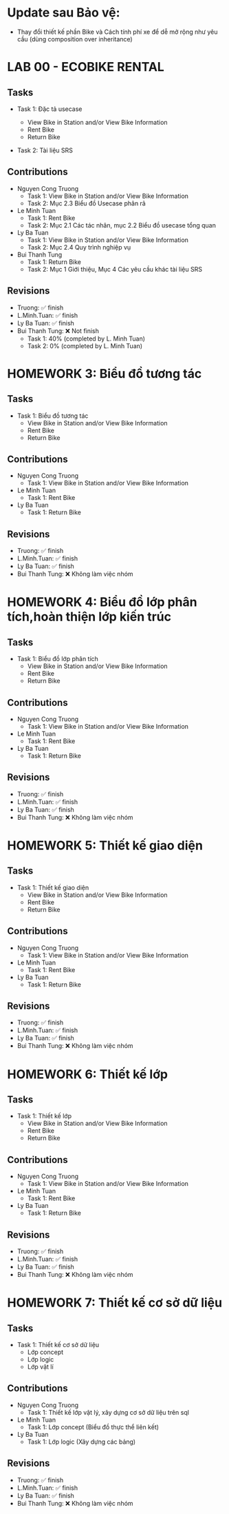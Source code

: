 # Update sau Bảo vệ:
* Thay đổi thiết kế phần Bike và Cách tính phí xe để dễ mở rộng như yêu cầu (dùng composition over inheritance)


# LAB 00 - ECOBIKE RENTAL
## Tasks
* Task 1: Đặc tả usecase
	* View Bike in Station and/or View Bike Information 
 	* Rent Bike
 	* Return Bike

* Task 2: Tài liệu SRS

## Contributions
* Nguyen Cong Truong
	* Task 1: View Bike in Station and/or View Bike Information 
	* Task 2: Mục 2.3 Biểu đồ Usecase phân rã
* Le Minh Tuan
	* Task 1: Rent Bike 
	* Task 2: Mục 2.1 Các tác nhân, mục 2.2 Biểu đồ usecase tổng quan
* Ly Ba Tuan
	* Task 1: View Bike in Station and/or View Bike Information 
	* Task 2: Mục 2.4 Quy trình nghiệp vụ
* Bui Thanh Tung
	 * Task 1: Return Bike
	 * Task 2: Mục 1 Giới thiệu, Mục 4 Các yêu cầu khác tài liệu SRS
## Revisions
* Truong: ✅ finish
* L.Minh.Tuan: ✅ finish
* Ly Ba Tuan: ✅ finish
* Bui Thanh Tung: ❌ Not finish
	* Task 1: 40% (completed by L. Minh Tuan)
	* Task 2: 0%  (completed by L. Minh Tuan)
# HOMEWORK 3: Biểu đồ tương tác
## Tasks
* Task 1: Biểu đồ tương tác
	* View Bike in Station and/or View Bike Information 
 	* Rent Bike
 	* Return Bike

## Contributions
* Nguyen Cong Truong
	* Task 1: View Bike in Station and/or View Bike Information 
* Le Minh Tuan
	* Task 1: Rent Bike 
* Ly Ba Tuan
	* Task 1: Return Bike

## Revisions
* Truong: ✅ finish
* L.Minh.Tuan: ✅ finish
* Ly Ba Tuan: ✅ finish
* Bui Thanh Tung: ❌ Không làm việc nhóm
# HOMEWORK 4: Biểu đồ lớp phân tích,hoàn thiện lớp kiến trúc
## Tasks
* Task 1: Biểu đồ lớp phân tích
	* View Bike in Station and/or View Bike Information 
 	* Rent Bike
 	* Return Bike

## Contributions
* Nguyen Cong Truong
	* Task 1: View Bike in Station and/or View Bike Information 
* Le Minh Tuan
	* Task 1: Rent Bike 
* Ly Ba Tuan
	* Task 1: Return Bike

## Revisions
* Truong: ✅ finish
* L.Minh.Tuan: ✅ finish
* Ly Ba Tuan: ✅ finish
* Bui Thanh Tung: ❌ Không làm việc nhóm
# HOMEWORK 5: Thiết kế giao diện
## Tasks
* Task 1: Thiết kế giao diện
	* View Bike in Station and/or View Bike Information 
 	* Rent Bike
 	* Return Bike

## Contributions
* Nguyen Cong Truong
	* Task 1: View Bike in Station and/or View Bike Information 
* Le Minh Tuan
	* Task 1: Rent Bike 
* Ly Ba Tuan
	* Task 1: Return Bike

## Revisions
* Truong: ✅ finish
* L.Minh.Tuan: ✅ finish
* Ly Ba Tuan: ✅ finish
* Bui Thanh Tung: ❌ Không làm việc nhóm
# HOMEWORK 6: Thiết kế lớp
## Tasks
* Task 1: Thiết kế lớp
	* View Bike in Station and/or View Bike Information 
 	* Rent Bike
 	* Return Bike

## Contributions
* Nguyen Cong Truong
	* Task 1: View Bike in Station and/or View Bike Information 
* Le Minh Tuan
	* Task 1: Rent Bike 
* Ly Ba Tuan
	* Task 1: Return Bike

## Revisions
* Truong: ✅ finish
* L.Minh.Tuan: ✅ finish
* Ly Ba Tuan: ✅ finish
* Bui Thanh Tung: ❌ Không làm việc nhóm
# HOMEWORK 7: Thiết kế cơ sở dữ liệu
## Tasks
* Task 1: Thiết kế cơ sở dữ liệu
	- Lớp concept
	- Lớp logic
	- Lớp vật lí

## Contributions
* Nguyen Cong Truong
	* Task 1: Thiết kế lớp vật lý, xây dựng cơ sở dữ liệu trên sql
* Le Minh Tuan
	* Task 1: Lớp concept (Biểu đồ thực thể liên kết)
* Ly Ba Tuan
	* Task 1: Lớp logic (Xây dựng các bảng)

## Revisions
* Truong: ✅ finish
* L.Minh.Tuan: ✅ finish
* Ly Ba Tuan: ✅ finish
* Bui Thanh Tung: ❌ Không làm việc nhóm
